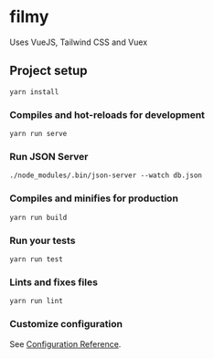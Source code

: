 # filmy

Uses VueJS, Tailwind CSS and Vuex

## Project setup

```
yarn install
```

### Compiles and hot-reloads for development

```
yarn run serve
```

### Run JSON Server

```
./node_modules/.bin/json-server --watch db.json
```

### Compiles and minifies for production

```
yarn run build
```

### Run your tests

```
yarn run test
```

### Lints and fixes files

```
yarn run lint
```

### Customize configuration

See [Configuration Reference](https://cli.vuejs.org/config/).
